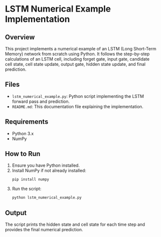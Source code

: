 # LSTM Numerical Example Implementation

## Overview
This project implements a numerical example of an LSTM (Long Short-Term Memory) network from scratch using Python. It follows the step-by-step calculations of an LSTM cell, including forget gate, input gate, candidate cell state, cell state update, output gate, hidden state update, and final prediction.

## Files
- `lstm_numerical_example.py`: Python script implementing the LSTM forward pass and prediction.
- `README.md`: This documentation file explaining the implementation.

## Requirements
- Python 3.x
- NumPy

## How to Run
1. Ensure you have Python installed.
2. Install NumPy if not already installed:
   ```sh
   pip install numpy
   ```
3. Run the script:
   ```sh
   python lstm_numerical_example.py
   ```

## Output
The script prints the hidden state and cell state for each time step and provides the final numerical prediction.


